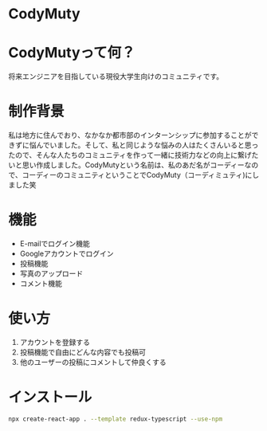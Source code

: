 # CodyMuty
 
# CodyMutyって何？
 
将来エンジニアを目指している現役大学生向けのコミュニティです。
 
# 制作背景
 
私は地方に住んでおり、なかなか都市部のインターンシップに参加することができずに悩んでいました。そして、私と同じような悩みの人はたくさんいると思ったので、そんな人たちのコミュニティを作って一緒に技術力などの向上に繋げたいと思い作成しました。CodyMutyという名前は、私のあだ名がコーディーなので、コーディーのコミュニティということでCodyMuty（コーディミュティ)にしました笑
 
# 機能
 
* E-mailでログイン機能
* Googleアカウントでログイン
* 投稿機能
* 写真のアップロード
* コメント機能
 
# 使い方
 
 1. アカウントを登録する
 2. 投稿機能で自由にどんな内容でも投稿可
 3. 他のユーザーの投稿にコメントして仲良くする

 
# インストール
 

 
```bash
npx create-react-app . --template redux-typescript --use-npm
```
